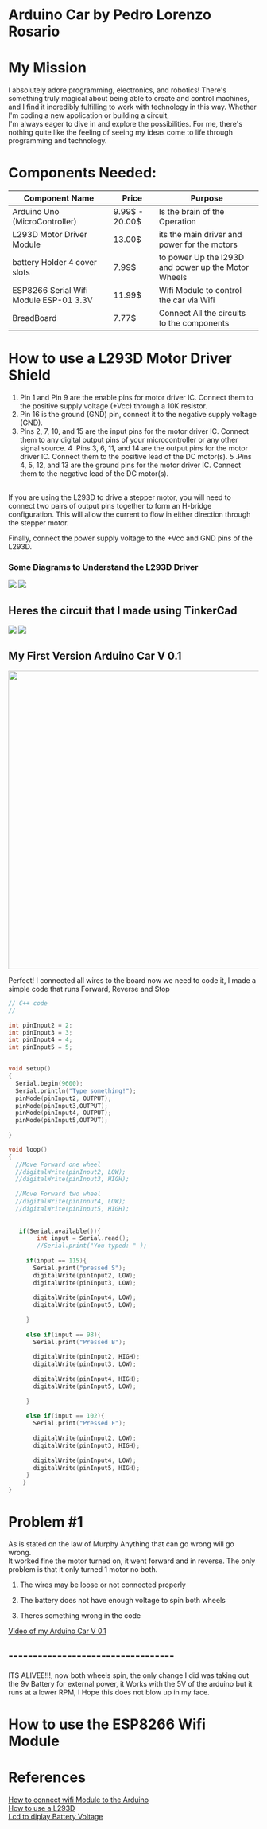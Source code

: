 
# Arduino Car by Pedro Lorenzo Rosario

# My Mission



I absolutely adore programming, electronics, and robotics! There's something truly magical about being able to create and control machines, and I find it incredibly fulfilling to work with technology in this way. Whether I'm coding a new application or building a circuit,<br> I'm always eager to dive in and explore the possibilities. For me, there's nothing quite like the feeling of seeing my ideas come to life through programming and technology.

# Components Needed:


|        Component   Name       |Price                          |Purpose               |
|----------------|-------------------------------|-----------------------------|
|Arduino Uno (MicroController)|  9.99$ - 20.00$  |Is the brain of the Operation|
|L293D Motor Driver Module    | 13.00$           |its the main driver and power for the motors|
|battery Holder 4 cover slots |7.99$			       |to power Up the l293D and power up the Motor Wheels|
|ESP8266 Serial Wifi Module ESP-01 3.3V          |11.99$	| Wifi Module to control the car via Wifi|
|BreadBoard                   |7.77$	           |	Connect All the circuits to the components |


# How to use a L293D Motor Driver Shield

1. Pin 1 and Pin 9 are the enable pins for motor driver IC. Connect them to the positive supply voltage (+Vcc) through a 10K resistor.
2. Pin 16 is the ground (GND) pin, connect it to the negative supply voltage (GND).
3. Pins 2, 7, 10, and 15 are the input pins for the motor driver IC. Connect them to any digital output pins of your microcontroller or any other signal source.
4 .Pins 3, 6, 11, and 14 are the output pins for the motor driver IC. Connect them to the positive lead of the DC motor(s).
5 .Pins 4, 5, 12, and 13 are the ground pins for the motor driver IC. Connect them to the negative lead of the DC motor(s).
<br>
If you are using the L293D to drive a stepper motor, you will need to connect two pairs of output pins together to form an H-bridge configuration. This will allow the current to flow in either direction through the stepper motor.

Finally, connect the power supply voltage to the +Vcc and GND pins of the L293D.

### Some Diagrams to Understand the L293D Driver
<img src="https://2.bp.blogspot.com/-xWf_zFTGiHg/Vg2VVGX20LI/AAAAAAAAAz8/Gve48_08Xg0/s1600/Diagram_of_L293D.jpg"/>
<img src ="https://udvabony.com/wp-content/uploads/2019/05/L293D-V1-Motor-Driver-Shield-Connections.jpg"/>

## Heres the circuit that I made using TinkerCad
<img src="https://i.ibb.co/sgD89dp/Ingenious-Stantia-Albar.jpg"/>
<img src="https://i.ibb.co/VHT7nYY/Whats-App-Image-2023-03-22-at-10-48-41-PM.jpg"/>

<h2>My First Version Arduino Car V 0.1</h2>
<img width=600px heigth=700px src="https://i.ibb.co/Lvxdsfr/Whats-App-Image-2023-03-22-at-10-45-56-PM.jpg"/>

Perfect! I connected all wires to the board now we need to code it, I made a simple code that runs Forward, Reverse and Stop

```cpp
// C++ code
//

int pinInput2 = 2;
int pinInput3 = 3;
int pinInput4 = 4;
int pinInput5 = 5;


void setup()
{
  Serial.begin(9600);
  Serial.println("Type something!");
  pinMode(pinInput2, OUTPUT);
  pinMode(pinInput3,OUTPUT);
  pinMode(pinInput4, OUTPUT);
  pinMode(pinInput5,OUTPUT);
  
}

void loop()
{
  //Move Forward one wheel
  //digitalWrite(pinInput2, LOW);
  //digitalWrite(pinInput3, HIGH);
  
  //Move Forward two wheel
  //digitalWrite(pinInput4, LOW);
  //digitalWrite(pinInput5, HIGH);
  
  
   if(Serial.available()){
        int input = Serial.read();
        //Serial.print("You typed: " );
     
     if(input == 115){
       Serial.print("pressed S");
       digitalWrite(pinInput2, LOW);
       digitalWrite(pinInput3, LOW);
                    
       digitalWrite(pinInput4, LOW);
       digitalWrite(pinInput5, LOW);
       
     }
     
     else if(input == 98){
       Serial.print("Pressed B");
       
       digitalWrite(pinInput2, HIGH);
       digitalWrite(pinInput3, LOW);
                    
       digitalWrite(pinInput4, HIGH);
       digitalWrite(pinInput5, LOW);
       
     }
     
     else if(input == 102){
       Serial.print("Pressed F");
       
       digitalWrite(pinInput2, LOW);
       digitalWrite(pinInput3, HIGH);
                    
       digitalWrite(pinInput4, LOW);
       digitalWrite(pinInput5, HIGH);
     }
    }
}

```

# Problem #1
As is stated on the law of Murphy Anything that can go wrong will go wrong. 
<br>
It worked fine the motor turned on, it went forward and in reverse. The only problem is that it only turned 1 motor no both.

1. The wires may be loose or not connected properly 
2. The battery does not have enough voltage to spin both wheels

3. Theres something wrong in the code

[Video of my Arduino Car V 0.1](https://youtube.com/shorts/DFwtnSy7x_s?feature=share)

## ----------------------------------
ITS ALIVEE!!!, now both wheels spin, the only change I did was taking out the 9v Battery for external power,
it Works with the 5V of the arduino but it runs at a lower RPM, I Hope this does not blow up in my face.

# How to use the ESP8266 Wifi Module



# References


[How to connect wifi Module to the Arduino](https://www.deviceplus.com/arduino/how-to-connect-your-arduino-to-wi-fi/#:~:text=To%20hook%20everything%20up%2C%20connect%20these%20wires%3A%201,the%20ESP8266%20to%20GND%20on%20the%20Arduino%20Uno.)
<br>
[How to use a L293D](https://lastminuteengineers.com/l293d-dc-motor-arduino-tutorial/)
<br>
[Lcd to diplay Battery Voltage](https://www.instructables.com/Displaying-Battery-Life-on-a-Liquid-Crystal-Displa/)
